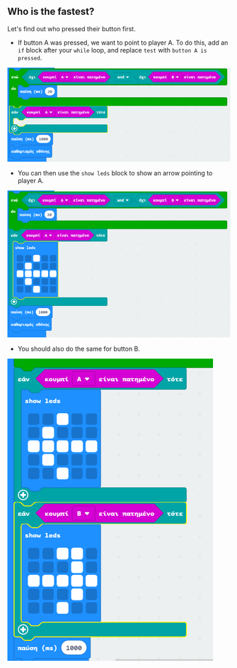 ## Who is the fastest?

Let's find out who pressed their button first.

+ If button A was pressed, we want to point to player A. To do this, add an `if` block after your `while` loop, and replace `test` with `button A is pressed`.

![screenshot](images/reaction-if-a.png)

+ You can then use the `show leds` block to show an arrow pointing to player A.

![screenshot (στιγμιότυπο οθόνης)](images/reaction-if-a-show.png)

+ You should also do the same for button B.

![screenshot](images/reaction-if-b-show.png)